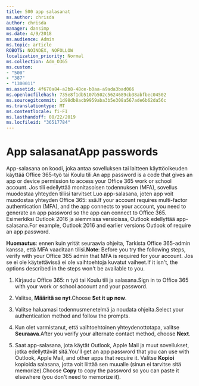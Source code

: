 ```yaml
---
title: 500 app salasanat
ms.author: chrisda
author: chrisda
manager: dansimp
ms.date: 4/9/2018
ms.audience: Admin
ms.topic: article
ROBOTS: NOINDEX, NOFOLLOW
localization_priority: Normal
ms.collection: Adm_O365
ms.custom:
- "500"
- "387"
- "1300011"
ms.assetid: 4f670a84-a2b8-48ce-b0aa-a9ada3bad066
ms.openlocfilehash: 735e8f1db5107b502c5624689cb38abfbec04502
ms.sourcegitcommit: 1d98db8acb9959aba3b5e308a567ade6b62da56c
ms.translationtype: MT
ms.contentlocale: fi-FI
ms.lasthandoff: 08/22/2019
ms.locfileid: "36517784"
---
```

# <a name="app-passwords"></a><span data-ttu-id="ab57a-102">App salasanat</span><span class="sxs-lookup"><span data-stu-id="ab57a-102">App passwords</span></span>

<span data-ttu-id="ab57a-103">App-salasana on koodi, joka antaa sovelluksen tai laitteen käyttöoikeuden käyttää Office 365-työ tai Koulu tili.</span><span class="sxs-lookup"><span data-stu-id="ab57a-103">An app password is a code that gives an app or device permission to access your Office 365 work or school account.</span></span> <span data-ttu-id="ab57a-104">Jos tili edellyttää monitasoisen todennuksen (MFA), sovellus muodostaa yhteyden tiliisi tarvitset Luo app-salasana, joten app voit muodostaa yhteyden Office 365: ssä.</span><span class="sxs-lookup"><span data-stu-id="ab57a-104">If your account requires multi-factor authentication (MFA), and the app connects to your account, you need to generate an app password so the app can connect to Office 365.</span></span> <span data-ttu-id="ab57a-105">Esimerkiksi Outlook 2016 ja aiemmissa versioissa, Outlook edellyttää app-salasana.</span><span class="sxs-lookup"><span data-stu-id="ab57a-105">For example, Outlook 2016 and earlier versions Outlook of require an app password.</span></span>

 <span data-ttu-id="ab57a-106">**Huomautus**: ennen kuin yrität seuraavia ohjeita, Tarkista Office 365-admin kanssa, että MFA vaaditaan tilisi.</span><span class="sxs-lookup"><span data-stu-id="ab57a-106">**Note**: Before you try the following steps, verify with your Office 365 admin that MFA is required for your account.</span></span> <span data-ttu-id="ab57a-107">Jos se ei ole käytettävissä ei ole vaihtoehtoja kuvatut vaiheet.</span><span class="sxs-lookup"><span data-stu-id="ab57a-107">If it isn't, the options described in the steps won't be available to you.</span></span>

1. <span data-ttu-id="ab57a-108">Kirjaudu Office 365: n työ tai Koulu tili ja salasana.</span><span class="sxs-lookup"><span data-stu-id="ab57a-108">Sign in to Office 365 with your work or school account and your password.</span></span>

2. <span data-ttu-id="ab57a-109">Valitse, **Määritä se nyt**.</span><span class="sxs-lookup"><span data-stu-id="ab57a-109">Choose **Set it up now**.</span></span>

3. <span data-ttu-id="ab57a-110">Valitse haluamasi todennusmenetelmä ja noudata ohjeita.</span><span class="sxs-lookup"><span data-stu-id="ab57a-110">Select your authentication method and follow the prompts.</span></span>

4. <span data-ttu-id="ab57a-111">Kun olet varmistanut, että vaihtoehtoinen yhteydenottotapa, valitse **Seuraava**.</span><span class="sxs-lookup"><span data-stu-id="ab57a-111">After you verify your alternate contact method, choose **Next**.</span></span>

5. <span data-ttu-id="ab57a-112">Saat app-salasana, jota käytät Outlook, Apple Mail ja muut sovellukset, jotka edellyttävät sitä.</span><span class="sxs-lookup"><span data-stu-id="ab57a-112">You'll get an app password that you can use with Outlook, Apple Mail, and other apps that require it.</span></span> <span data-ttu-id="ab57a-113">Valitse **Kopioi** kopioida salasana, jotta voit liittää sen muualle (sinun ei tarvitse sitä memorize).</span><span class="sxs-lookup"><span data-stu-id="ab57a-113">Choose **Copy** to copy the password so you can paste it elsewhere (you don't need to memorize it).</span></span>
